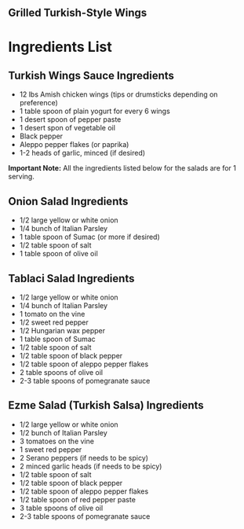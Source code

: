## Grilled Turkish-Style Wings

# Ingredients List

## Turkish Wings Sauce Ingredients

* 12 lbs Amish chicken wings (tips or drumsticks depending on preference)
* 1 table spoon of plain yogurt for every 6 wings
* 1 desert spoon of pepper paste
* 1 desert spon of vegetable oil
* Black pepper
* Aleppo pepper flakes (or paprika)
* 1-2 heads of garlic, minced (if desired)

**Important Note:** All the ingredients listed below for the salads are for 1 serving. 

## Onion Salad Ingredients

* 1/2 large yellow or white onion
* 1/4 bunch of Italian Parsley
* 1 table spoon of Sumac (or more if desired)
* 1/2 table spoon of salt
* 1 table spoon of olive oil

## Tablaci Salad Ingredients

* 1/2 large yellow or white onion
* 1/4 bunch of Italian Parsley
* 1 tomato on the vine
* 1/2 sweet red pepper
* 1/2 Hungarian wax pepper
* 1 table spoon of Sumac
* 1/2 table spoon of salt
* 1/2 table spoon of black pepper
* 1/2 table spoon of aleppo pepper flakes
* 2 table spoons of olive oil
* 2-3 table spoons of pomegranate sauce
  
## Ezme Salad (Turkish Salsa) Ingredients

* 1/2 large yellow or white onion
* 1/2 bunch of Italian Parsley
* 3 tomatoes on the vine
* 1 sweet red pepper
* 2 Serano peppers (if needs to be spicy)
* 2 minced garlic heads (if needs to be spicy)
* 1/2 table spoon of salt
* 1/2 table spoon of black pepper
* 1/2 table spoon of aleppo pepper flakes
* 1/2 table spoon of red pepper paste
* 3 table spoons of olive oil
* 2-3 table spoons of pomegranate sauce